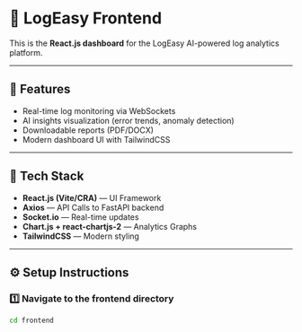 # 🎨 LogEasy Frontend

This is the **React.js dashboard** for the LogEasy AI-powered log analytics platform.

---

## 🚀 Features

- Real-time log monitoring via WebSockets  
- AI insights visualization (error trends, anomaly detection)  
- Downloadable reports (PDF/DOCX)  
- Modern dashboard UI with TailwindCSS  

---

## 🧰 Tech Stack

- **React.js (Vite/CRA)** — UI Framework  
- **Axios** — API Calls to FastAPI backend  
- **Socket.io** — Real-time updates  
- **Chart.js + react-chartjs-2** — Analytics Graphs  
- **TailwindCSS** — Modern styling  

---

## ⚙️ Setup Instructions

### 1️⃣ Navigate to the frontend directory
```bash
cd frontend
